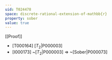 ```yaml
---
uid: T024478
space: discrete-rational-extension-of-mathbb{r}
property: sober
value: true
---
```

[[Proof]]

* [T000164] [$T_2$|P000003]
* [I000173] ~[$T_2$|P000003] => ~[Sober|P000073]

